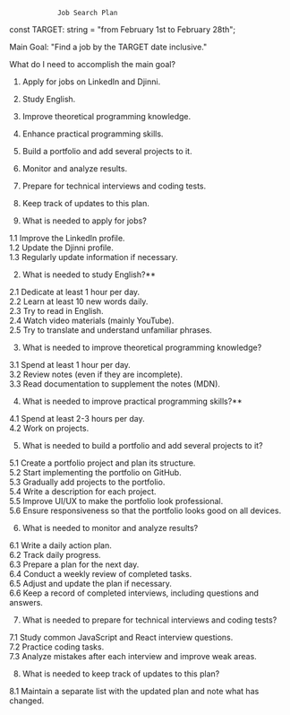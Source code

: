                 Job Search Plan  

const TARGET: string = "from February 1st to February 28th";

Main Goal: "Find a job by the TARGET date inclusive."

What do I need to accomplish the main goal?  

1. Apply for jobs on LinkedIn and Djinni.  
2. Study English.  
3. Improve theoretical programming knowledge.  
4. Enhance practical programming skills.  
5. Build a portfolio and add several projects to it.  
6. Monitor and analyze results.  
7. Prepare for technical interviews and coding tests.  
8. Keep track of updates to this plan.  


1. What is needed to apply for jobs?  

1.1 Improve the LinkedIn profile.  
1.2 Update the Djinni profile.  
1.3 Regularly update information if necessary.  


2. What is needed to study English?**  

2.1 Dedicate at least 1 hour per day.  
2.2 Learn at least 10 new words daily.  
2.3 Try to read in English.  
2.4 Watch video materials (mainly YouTube).  
2.5 Try to translate and understand unfamiliar phrases.  


3. What is needed to improve theoretical programming knowledge?  

3.1 Spend at least 1 hour per day.  
3.2 Review notes (even if they are incomplete).  
3.3 Read documentation to supplement the notes (MDN).  


4. What is needed to improve practical programming skills?**  

4.1 Spend at least 2-3 hours per day.  
4.2 Work on projects.  


5. What is needed to build a portfolio and add several projects to it?  

5.1 Create a portfolio project and plan its structure.  
5.2 Start implementing the portfolio on GitHub.  
5.3 Gradually add projects to the portfolio.  
5.4 Write a description for each project.  
5.5 Improve UI/UX to make the portfolio look professional.  
5.6 Ensure responsiveness so that the portfolio looks good on all devices.  


6. What is needed to monitor and analyze results?  

6.1 Write a daily action plan.  
6.2 Track daily progress.  
6.3 Prepare a plan for the next day.  
6.4 Conduct a weekly review of completed tasks.  
6.5 Adjust and update the plan if necessary.  
6.6 Keep a record of completed interviews, including questions and answers.  


7. What is needed to prepare for technical interviews and coding tests?  

7.1 Study common JavaScript and React interview questions.  
7.2 Practice coding tasks.  
7.3 Analyze mistakes after each interview and improve weak areas.  


8. What is needed to keep track of updates to this plan? 

8.1 Maintain a separate list with the updated plan and note what has changed.

